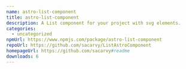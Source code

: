 ```yaml
---
name: astro-list-component
title: astro-list-component
description: A List component for your project with svg elements.
categories:
  - uncategorized
npmUrl: https://www.npmjs.com/package/astro-list-component
repoUrl: https://github.com/sacarvy/ListAstroComponent
homepageUrl: https://github.com/sacarvy#readme
downloads: 6
---
```

